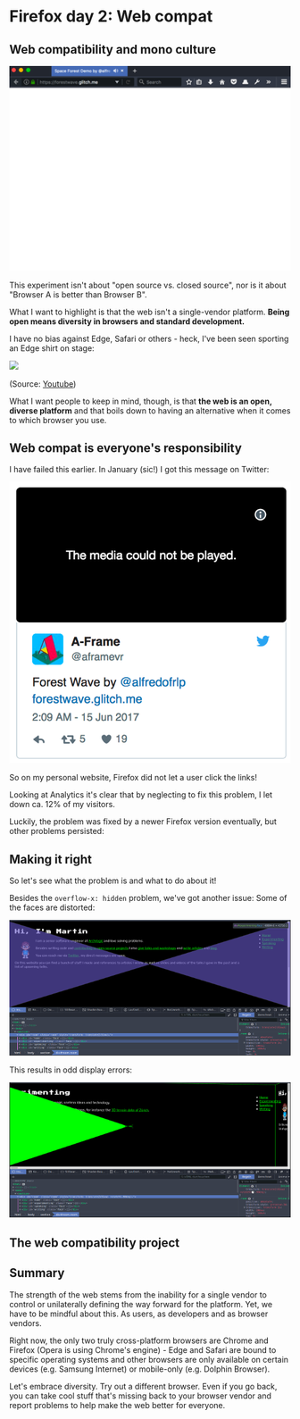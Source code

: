 <!-- Firefox day 2: Web compat -->
# Firefox day 2: Web compat

## Web compatibility and mono culture

![](../images/post-images/firefox/firefox-day2-2.png)

This experiment isn't about "open source vs. closed source", nor is it about "Browser A is better than Browser B".

What I want to highlight is that the web isn't a single-vendor platform. **Being open means diversity in browsers and standard development.**

I have no bias against Edge, Safari or others - heck, I've been seen sporting an Edge shirt on stage:

![](https://pbs.twimg.com/media/DCUDwU4XsAE3U4E.jpg)

(Source: [Youtube](https://t.co/D2fwIChYea))

What I want people to keep in mind, though, is that **the web is an open, diverse platform** and that boils down to having an alternative when it comes to which browser you use.

## Web compat is everyone's responsibility

I have failed this earlier. In January (sic!) I got this message on Twitter:

![](../images/post-images/firefox/firefox-day2-1.png)

So on my personal website, Firefox did not let a user click the links!

Looking at Analytics it's clear that by neglecting to fix this problem, I let down ca. 12% of my visitors.

Luckily, the problem was fixed by a newer Firefox version eventually, but other problems persisted:

## Making it right

So let's see what the problem is and what to do about it!

Besides the `overflow-x: hidden` problem, we've got another issue: Some of the faces are distorted:

![](../images/post-images/firefox/firefox-day2-3.png)

This results in odd display errors:

![](../images/post-images/firefox/firefox-day2-4.png)

## The web compatibility project

## Summary

The strength of the web stems from the inability for a single vendor to control or unilaterally defining the way forward for the platform. Yet, we have to be mindful about this. As users, as developers and as browser vendors.

Right now, the only two truly cross-platform browsers are Chrome and Firefox (Opera is using Chrome's engine) - Edge and Safari are bound to specific operating systems and other browsers are only available on certain devices (e.g. Samsung Internet) or mobile-only (e.g. Dolphin Browser).

Let's embrace diversity. Try out a different browser. Even if you go back, you can take cool stuff that's missing back to your browser vendor and report problems to help make the web better for everyone.